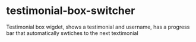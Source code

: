 # testimonial-box-switcher
Testimonial box wigdet, shows a testimonial and username, has a progress bar that automatically swtiches to the next textimonial
